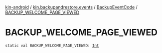 [kin-android](../../index.md) / [kin.backupandrestore.events](../index.md) / [BackupEventCode](index.md) / [BACKUP_WELCOME_PAGE_VIEWED](./-b-a-c-k-u-p_-w-e-l-c-o-m-e_-p-a-g-e_-v-i-e-w-e-d.md)

# BACKUP_WELCOME_PAGE_VIEWED

`static val BACKUP_WELCOME_PAGE_VIEWED: `[`Int`](https://kotlinlang.org/api/latest/jvm/stdlib/kotlin/-int/index.html)